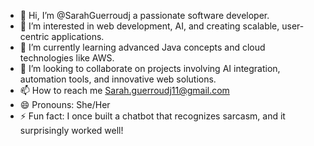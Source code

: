 - 👋 Hi, I’m @SarahGuerroudj a passionate software developer.
- 👀 I’m interested in web development, AI, and creating scalable, user-centric applications.
- 🌱 I’m currently learning advanced Java concepts and cloud technologies like AWS.
- 💞️ I’m looking to collaborate on projects involving AI integration, automation tools, and innovative web solutions.
- 📫 How to reach me Sarah.guerroudj11@gmail.com
- 😄 Pronouns: She/Her
- ⚡ Fun fact:  I once built a chatbot that recognizes sarcasm, and it surprisingly worked well!

<!---
SarahGuerroudj/SarahGuerroudj is a ✨ special ✨ repository because its `README.md` (this file) appears on your GitHub profile.
You can click the Preview link to take a look at your changes.
--->

